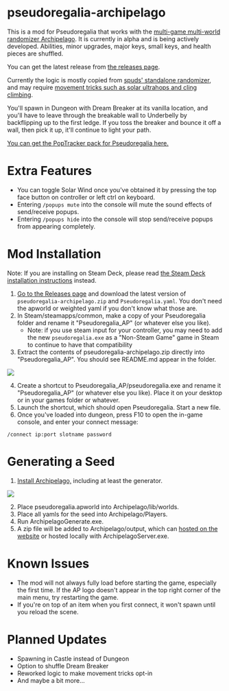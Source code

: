 # pseudoregalia-archipelago
This is a mod for Pseudoregalia that works with the [multi-game multi-world randomizer Archipelago](https://archipelago.gg/). It is currently in alpha and is being actively developed. Abilities, minor upgrades, major keys, small keys, and health pieces are shuffled.

You can get the latest release from [the releases page](https://github.com/pseudoregalia-modding/pseudoregalia-archipelago/releases).

Currently the logic is mostly copied from [spuds' standalone randomizer](https://github.com/pseudoregalia-modding/rando), and may require [movement tricks such as solar ultrahops and cling climbing](https://www.youtube.com/watch?v=kZJjYdh6huk).

You'll spawn in Dungeon with Dream Breaker at its vanilla location, and you'll have to leave through the breakable wall to Underbelly by backflipping up to the first ledge. If you toss the breaker and bounce it off a wall, then pick it up, it'll continue to light your path.

[You can get the PopTracker pack for Pseudoregalia here.](https://github.com/Br00ty/pseudoregalia_brooty)


# Extra Features
- You can toggle Solar Wind once you've obtained it by pressing the top face button on controller or left ctrl on keyboard.
- Entering `/popups mute` into the console will mute the sound effects of send/receive popups.
- Entering `/popups hide` into the console will stop send/receive popups from appearing completely.


# Mod Installation
Note: If you are installing on Steam Deck, please read [the Steam Deck installation instructions](https://github.com/pseudoregalia-modding/pseudoregalia-archipelago/blob/main/docs/steam_deck_installation.md) instead.
1. [Go to the Releases page](https://github.com/pseudoregalia-modding/pseudoregalia-archipelago/releases/latest) and download the latest version of `pseudoregalia-archipelago.zip` and `Pseudoregalia.yaml`. You don't need the apworld or weighted yaml if you don't know what those are.
2. In Steam/steamapps/common, make a copy of your Pseudoregalia folder and rename it "Pseudoregalia_AP" (or whatever else you like).
   * Note: if you use steam input for your controller, you may need to add the new `pseudoregalia.exe` as a "Non-Steam Game" game in Steam to continue to have that compatibility
3. Extract the contents of pseudoregalia-archipelago.zip directly into "Pseudoregalia_AP". You should see README.md appear in the folder.

![](https://i.imgur.com/SGPm9oq.jpg)

4. Create a shortcut to Pseudoregalia_AP/pseudoregalia.exe and rename it "Pseudoregalia_AP" (or whatever else you like). Place it on your desktop or in your games folder or whatever.
5. Launch the shortcut, which should open Pseudoregalia. Start a new file.
6. Once you've loaded into dungeon, press F10 to open the in-game console, and enter your connect message:

`/connect ip:port slotname password`


# Generating a Seed
1. [Install Archipelago,](https://archipelago.gg/tutorial/Archipelago/setup/en) including at least the generator.

![](https://i.imgur.com/9IedtY4.jpg)

2. Place pseudoregalia.apworld into Archipelago/lib/worlds.
3. Place all yamls for the seed into Archipelago/Players.
4. Run ArchipelagoGenerate.exe.
5. A zip file will be added to Archipelago/output, which can [hosted on the website](https://archipelago.gg/uploads) or hosted locally with ArchipelagoServer.exe.


# Known Issues
- The mod will not always fully load before starting the game, especially the first time. If the AP logo doesn't appear in the top right corner of the main menu, try restarting the game.
- If you're on top of an item when you first connect, it won't spawn until you reload the scene.


# Planned Updates
- Spawning in Castle instead of Dungeon
- Option to shuffle Dream Breaker
- Reworked logic to make movement tricks opt-in
- And maybe a bit more...
